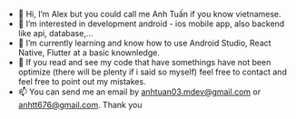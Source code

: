 - 👋 Hi, I’m Alex but you could call me Anh Tuấn if you know vietnamese.
- 👀 I’m interested in development android - ios mobile app, also backend like api, database,...
- 🌱 I’m currently learning and know how to use Android Studio, React Native, Flutter at a basic knownledge.
- 💞️ If you read and see my code that have somethings have not been optimize (there will be plenty if i said so myself) feel free to contact and feel free to point out my mistakes. 
- 📫 You can send me an email by anhtuan03.mdev@gmail.com or anhtt676@gmail.com. Thank you

<!---
anhtuanMDev/anhtuanMDev is a ✨ special ✨ repository because its `README.md` (this file) appears on your GitHub profile.
You can click the Preview link to take a look at your changes.
--->
